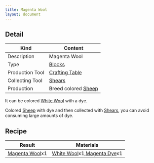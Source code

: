 ```yaml
---
title: Magenta Wool
layout: document
---
```

## Detail

|Kind|Content|
|---|---|
|Description|Magenta Wool|
|Type|[Blocks](Blocks)|
|Production Tool|[Crafting Table](Crafting_Table)|
|Collecting Tool|[Shears](Shears)|
|Production|Breed colored [Sheep](Sheep)|

It can be colored [White Wool](White_Wool) with a dye.

Colored [Sheep](Sheep) with dye and then collected with [Shears](Shears), you can avoid consuming large amounts of dye.

## Recipe

|Result|Materials|
|---|---|
|[Magenta Wool](Magenta_Wool)x1|[White Wool](White_Wool)x1,[Magenta Dye](Magenta_Dye)x1|
